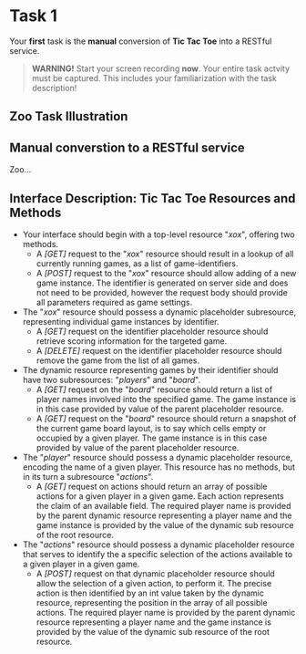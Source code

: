 # Task 1
Your **first** task is the **manual** conversion of **Tic Tac Toe** into a RESTful service.

 > **WARNING!** Start your screen recording **now**. Your entire task actvity must be captured. This includes your familiarization with the task description!

## Zoo Task Illustration










## Manual converstion to a RESTful service

Zoo...



## Interface Description: Tic Tac Toe Resources and Methods

 * Your interface should begin with a top-level resource "*xox*", offering two methods.
    * A *[GET]* request to the "*xox*" resource should result in a lookup of all currently running games, as a list of game-identifiers.
    * A *[POST]* request to the "*xox*" resource should allow adding of a new game instance. The identifier is generated on server side and does not need to be provided, however the request body should provide all parameters required as game settings.
 * The "*xox*" resource should possess a dynamic placeholder subresource, representing individual game instances by identifier.
    * A *[GET]* request on the identifier placeholder resource should retrieve scoring information for the targeted game.
    * A *[DELETE]* request on the identifier placeholder resource should remove the game from the list of all games.
 * The dynamic resource representing games by their identifier should have two subresources: "*players*" and "*board*".
    * A *[GET]* request on the "*board*" resource should return a list of player names involved into the specified game. The game instance is in this case provided by value of the parent placeholder resource.
    * A *[GET]* request on the "*board*" resource should return a snapshot of the current game board layout, is to say which cells empty or occupied by a given player. The game instance is in this case provided by value of the parent placeholder resource.
 * The "*player*" resource should possess a dynamic placeholder resource, encoding the name of a given player. This resource has no methods, but in its turn a subresource "*actions*".
    * A *[GET]* request on actions should return an array of possible actions for a given player in a given game. Each action represents the claim of an available field. The required player  name is provided by the parent dynamic resource representing a player name and the game instance is provided by the value of the dynamic sub resource of the root resource.
 * The "*actions*" resource should possess a dynamic placeholder resource that serves to identify the a specific selection of the actions available to a given player in a given game.
    * A *[POST]* request on that dynamic placeholder resource should allow the selection of a given action, to perform it. The precise action is then identified by an int value taken by the dynamic resource, representing the position in the array of all possible actions. The required player  name is provided by the parent dynamic resource representing a player name and the game instance is provided by the value of the dynamic sub resource of the root resource.
    